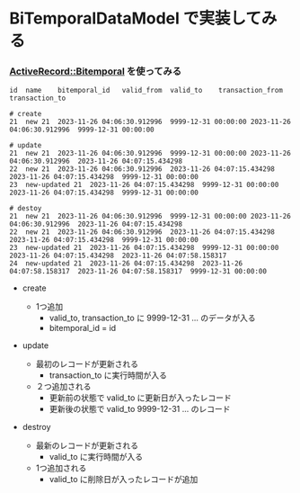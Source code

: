 # BiTemporalDataModel で実装してみる

### [ActiveRecord::Bitemporal](https://github.com/kufu/activerecord-bitemporal) を使ってみる

```log
id	name	bitemporal_id	valid_from	valid_to	transaction_from	transaction_to

# create
21	new	21	2023-11-26 04:06:30.912996	9999-12-31 00:00:00	2023-11-26 04:06:30.912996	9999-12-31 00:00:00

# update
21	new	21	2023-11-26 04:06:30.912996	9999-12-31 00:00:00	2023-11-26 04:06:30.912996	2023-11-26 04:07:15.434298
22	new	21	2023-11-26 04:06:30.912996	2023-11-26 04:07:15.434298	2023-11-26 04:07:15.434298	9999-12-31 00:00:00
23	new-updated	21	2023-11-26 04:07:15.434298	9999-12-31 00:00:00	2023-11-26 04:07:15.434298	9999-12-31 00:00:00

# destoy
21	new	21	2023-11-26 04:06:30.912996	9999-12-31 00:00:00	2023-11-26 04:06:30.912996	2023-11-26 04:07:15.434298
22	new	21	2023-11-26 04:06:30.912996	2023-11-26 04:07:15.434298	2023-11-26 04:07:15.434298	9999-12-31 00:00:00
23	new-updated	21	2023-11-26 04:07:15.434298	9999-12-31 00:00:00	2023-11-26 04:07:15.434298	2023-11-26 04:07:58.158317
24	new-updated	21	2023-11-26 04:07:15.434298	2023-11-26 04:07:58.158317	2023-11-26 04:07:58.158317	9999-12-31 00:00:00
```

- create
  - 1つ追加
    - valid_to, transaction_to に 9999-12-31 ... のデータが入る
    - bitemporal_id = id

- update
  - 最初のレコードが更新される
    - transaction_to に実行時間が入る
  - ２つ追加される
    - 更新前の状態で valid_to に更新日が入ったレコード
    - 更新後の状態で valid_to 9999-12-31 ... のレコード

- destroy
  - 最新のレコードが更新される
    - valid_to に実行時間が入る
  - 1つ追加される
    - valid_to に削除日が入ったレコードが追加
